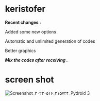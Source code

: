 # keristofer

**Recent changes :**

Added some new options
 
Automatic and unlimited generation of codes

Better graphics

***Mix the codes after receiving .***


# screen shot
![Screenshot_۲۰۲۳۰۵۱۶_۲۱۵۷۲۴_Pydroid 3](https://github.com/arthur0010/cod-filtering-keristofer/assets/94835248/48c9c629-dad4-4192-a638-660fa5559485)



